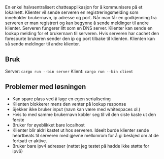 En enkel halvsentralisert chatteapplikasjon for å kommunisere på et lokalnett.
Klienter vil sende serveren en registreringsmelding som inneholder brukernavn, ip adresse og port. Når man får en godkjenning fra serveren er man registrert og kan begynne å sende meldinger til andre klienter.
Serveren fungerer litt som en DNS server. Klienter kan sende en lookup melding for et brukernavn til serveren. Hvis serveren har cachet den forespurte brukeren sender den ip og port tilbake til klienten. Klienten kan så sende meldinger til andre klienter.

## Bruk
Server: ```cargo run --bin server```
Klient: ```cargo run --bin client```

## Problemer med løsningen 
- Kan spare plass ved å lage en egen serialisering
- Klienten blokkerer mens den venter på lookup response
- Sjekker ikke bruker input (navn kan være med whitespaces ol.)
- Hvis to med samme brukernavn kobler seg til vil den siste kaste ut den første
- Bruker for øyeblikket bare localhost
- Klienter blir aldri kastet ut hos serveren. Ideelt burde klienter sende heartbeats til serveren med gjevne mellomrom for å gi beskjed om at de fortsatt er aktive.
- Bruker bare ipv4 adresser (nettet jeg testet på hadde ikke støtte for ipv6)
